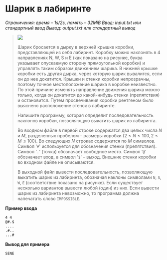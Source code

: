 # Шарик в лабиринте

*Ограничения: время – 1s/2s, память – 32MiB Ввод: input.txt или стандартный ввод Вывод: output.txt или стандартный вывод*

> ![](https://ipc.susu.ru/7768.gif)
> 
> Шарик бросается в дырку в верхней крышке коробки, представляющей из себя лабиринт. Коробку можно наклонять в 4 направлениях N, W, S и E (как показано на рисунке, буква указывает опускаемую сторону прямоугольной коробки) и управлять таким образом движением шарика. В нижней крышке коробки есть другая дырка, через которую шарик вывалится, если он до нее докатится. Крышки и стенки коробки непрозрачны, поэтому точное местоположение шарика в коробке неизвестно. По этой причине изменять направление движения шарика можно только, когда он докатится до какой-нибудь стенки (препятствия) и остановится. Путем просвечивания коробки рентгеном было выяснено расположение стенок в лабиринте.
>
> Напишите программу, которая определит последовательность наклонов коробки, позволяющую выкатить шарик из лабиринта.
>
> Во входном файле в первой строке содержатся два целых числа $N$ и $M$, разделенных пробелом – размеры коробки $(2 ≤ N ≤ 100, 2 ≤ M ≤ 100)$. Во следующих $N$ строках содержится по $M$ символов. Символ '`#`' используется для обозначения стенки (препятствия). Символ '`.`' (точка) обозначает свободное место. Символ '`@`' обозначает вход, а символ '`$`' – выход. Внешние стенки коробки во входном файле не описываются.
>
> В выходной файл вывести последовательность, позволяющую выкатить шарик из лабиринта, обозначая наклоны символами `N`, `S`, `W`, `E` (соответствие показано на рисунке). Если существует несколько вариантов вывести любой (один) из них. Если вывести шарик из лабиринта невозможно, то программа должна напечатать слово `IMPOSSIBLE`.

**Пример ввода**
```
4 4
@#.$
....
.#..
...#
```
**Вывод для примера**
```
SENE
```
